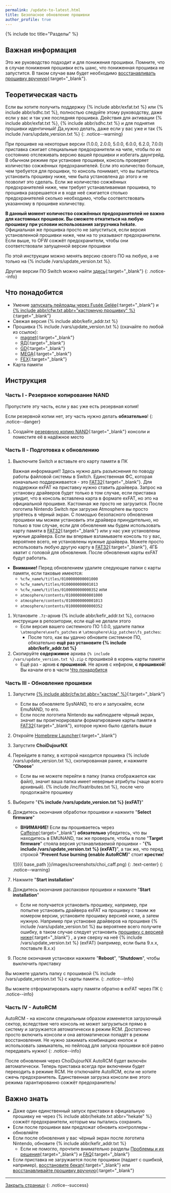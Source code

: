 ```yaml
---
permalink: /update-to-latest.html
title: Безопасное обновление прошивки 
author_profile: true
---
```

{% include toc title="Разделы" %}

<!--В данный момент последней прошивкой является {% include /vars/sys_version.txt %}, однако, поскольку она вышла не так давно, не рекомендуется пока на неё обновляться. Если же вы уже на ней и вам нужно установить драйвера exfat, вы можете скачать её по [этой](https://drive.google.com/file/d/1Zll7Zu-GaqF0ppinsyjstE_M8sX2t8BH/view){:target="_blank"} ссылке и установить по инструкции ниже!
{: .notice--warning}-->

## Важная информация

Это же руководство подходит и для понижения прошивки. Помните, что в случае понижения прошивки есть шанс, что пониженная прошивка не запустится. В таком случае вам будет необходимо [восстанавливать прошивку вручную](downgrade_fw){:target="_blank"}. 

## Теоретическая часть

Если вы хотите получить поддержку {% include abbr/exfat.txt %} или {% include abbr/sdhc.txt %}, полностью следуйте этому руководству, даже если у вас и так уже последняя прошивка. Действия для активации {% include abbr/exfat.txt %}, {% include abbr/sdhc.txt %} и для поднятия прошивки идентичный! Да,нужно делать, даже если у вас уже и так {% include /vars/update_version.txt %}
{: .notice--warning}

При прошивке на некоторые версии (1.0.0, 2.0.0, 5.0.0, 6.0.0, 6.2.0, 7.0.0) приставка сжигает специальные предохранители на чипе, чтобы по их состоянию отслеживать версию вашей прошивки и избегать даунгрейд. В обычном режиме при установке прошивки, консоль проверяет количество сожжённых предохранителей. Если это количество больше, чем требуется для прошивки, то консоль понимает, что вы пытаетесь установить прошивку ниже, чем была установлена до этого и не позволит это сделать. Если же количество сожжённых предохранителей ниже, чем требует устанавливаемая прошивка, то прошивка разрешается и в ходе неё сжигается столько предохранителей сколько необходимо, чтобы соответствовать указанному в прошивке количеству. 

**В данный момент количество сожжённых предохранителей не важно для кастомных прошивок. Вы сможете откатиться на любую прошивку при условии использования загрузчика hekate.** Официальная же прошивка просто не запуститься, если версия установленной прошивки ниже, чем на то указывают предохранители. Если выше, то OFW сожжёт предохранители, чтобы они соответствовали запущенной версии прошивки 

По этой инструкции можно менять версию своего ПО на любую, а не только на {% include /vars/update_version.txt %}. 

Другие версии ПО Switch можно найти [здесь](https://darthsternie.net/index.php/switch-firmwares/){:target="_blank"} 
{: .notice--info}

## Что понадобится

* Умение [запускать пейлоады через Fusée Gelée](fusee-gelee){:target="_blank"} и [{% include abbr/cfw.txt abbr="кастомную прошивку" %}](cfw){:target="_blank"}
* Свежая версия {% include abbr/kefir_addr.txt %}
* Прошивка {% include /vars/update_version.txt %} (скачайте по любой из ссылок):
	* [magnet](magnet:?xt=urn:btih:505D28053198E5EB0E1D309CE6CDBFC0B442A88B&dn=9.1.0.zip&tr=udp%3a%2f%2ftracker.openbittorrent.com%3a80%2fannounce){:target="_blank"}
	* [ЯД](https://yadi.sk/d/UzwCCyrF7LH_UQ){:target="_blank"}
	* [GD](https://drive.google.com/file/d/1Ij2ix8oZ8WTfYmmCXJJNy_bI9EmyngeZ){:target="_blank"}
	* [MEGA](https://mega.nz/#!8ldFUQ4B!ZOnPJcoeW0xm0TJunJ7Ya2ijW3zMHJl7mhQQEANL0qc){:target="_blank"}
	* [FEX](https://fex.net/s/nnct9bx){:target="_blank"}
* Карта памяти 

## Инструкция

### Часть I - Резервное копирование NAND

Пропустите эту часть, если у вас уже есть резервная копия!

Если резервной копии нет, эту часть нужно делать **обязательно**!
{: .notice--danger}

1. Создайте [резервную копию NAND](backup-nand){:target="_blank"} консоли и поместите её в надёжное место 

### Часть II - Подготовка к обновлению

1. Выключите Switch и вставьте его карту памяти в ПК 

    Важная информация!! Здесь нужно дать разъяснения по поводу работы файловой системы в Switch. Единственная ФС, которая изначально поддерживается - это [FAT32](http://customfw.xyz/format_sd){:target="_blank"}. Для поддержки exFAT на приставку нужно ставить драйвера. Запрос на установку драйверов будет только в том случае, если приставка увидит, что в консоль вставлена карта в формате exFAT, но это на официальной прошивке. Кастомная же просто не загрузится. После логотипа Nintendo Switch при загрузке Atmosphere вы просто упрётесь в чёрный экран. С помощью безопасного обновления прошивки мы можем установить эти драйвера принудительно, но только в том случае, если для обновления мы будем использовать карту памяти в [FAT32](http://customfw.xyz/format_sd){:target="_blank"} или у нас уже установлены нужные драйвера. Если вы впервые взламываете консоль то у вас, вероятнее всего, не установлены нужные драйвера. Можете просто использовать любую другую карту в [FAT32](http://customfw.xyz/format_sd){:target="_blank"}, 4ГБ хватит с головой для обновления. После обновления карты exFAT будут работать. 

* **Внимание!** Перед обновлением удалите следующие папки с карты памяти, если таковые имеются:
    *  `%cfw_name%/titles/0100000000001000`
    *  `%cfw_name%/titles/0100000000001013`
    *  `%cfw_name%/titles/0100000000000352`
    или
    *  `atmosphere/contents/0100000000001000`
    *  `atmosphere/contents/0100000000001013`
    *  `atmosphere/contents/0100000000000352`
1. Установите `.7z`-архив {% include abbr/kefir_addr.txt %}, согласно инструкции в репозитории, если ещё не делали этого
	* Если версия вашего системного ПО 1.0.0, удалите папки `\atmosphere\exefs_patches` и `\atmosphere\kip_patches\fs_patches`:
		* После того, как вы удачно обновите системное ПО, обязательно **ещё раз установите {% include abbr/kefir_addr.txt %}**
1. Скопируйте **содержимое** архива `{% include /vars/update_version.txt %}.zip` с прошивкой в корень карты памяти
	* Ещё раз - архив **с прошивкой**. Не архив с кефиром, **с прошивкой**! Вы качали его в части [Что понадобится](#что-понадобится)

### Часть III - Обновление прошивки

1. Запустите [{% include abbr/cfw.txt abbr="кастом" %}](cfw){:target="_blank"}
	* Если вы обновляете SysNAND, то его и запускайте, если EmuNAND, то его. 
	* Если после логотипа Nintendo вы наблюдаете чёрный экран, значит вы проигнорировали форматирование карты памяти в [FAT32](http://customfw.xyz/format_sd){:target="_blank"}, которое нужно было сделать выше
1. Откройте [Homebrew Launcher](hbl){:target="_blank"}
1. Запустите **ChoiDujourNX**
1. Перейдите в папку, в которой находится прошивка {% include /vars/update_version.txt %}, скопированная ранее, и нажмите "**Choose**"
	* Если вы не можете перейти в папку (папка отображается как файл), значит ваша папка имеет неверные атрибуты (чаще всего архивный). {% include /inc/fixatributes.txt %}, после чего продолжайте прошивку
1. Выберите "**{% include /vars/update_version.txt %} (exFAT)**"
1. Дождитесь окончания обработки прошивки и нажмите "**Select firmware**"
	* **ВНИМАНИЕ!** Если вы прошиваетесь через [Caffeine](caffeine){:target="_blank"} **обязательно** убедитесь, что вы находитесь в EMUNAND, так же проверьте, чтобы в поле "**Target firmware**" стояла версия устанавливаемой прошивки - "**{% include /vars/update_version.txt %} (exFAT)**", а так же, что перед строкой "**Prevent fuse burning (enable AutoRCM)**" стоит **крестик**! 

	![]({{ base_path }}/images/screenshots/choi_caff.png) 
	{: .text-center}
	{: .notice--warning}
    
1. Нажмите "**Start installation**"

1. Дождитесь окончания распаковки прошивки и нажмите "**Start installation**"
	* Если не получается установить прошивку, например, при попытке установить драйвера exFAT на прошивку с таким же номером версии, установите прошивку версией ниже, а затем нужную. Например при установке драйверов на прошивке {% include /vars/update_version.txt %} вы вероятнее всего получите ошибку, в таком случае следует установить [прошивку с версией ниже](https://darthsternie.net/index.php/switch-firmwares/){:target="_blank"} , а уже сверху на неё {% include /vars/update_version.txt %} (exFAT) (например, если была 9.х.х, поставьте 8.х.х)
1. После окончания установки нажмите "**Reboot**", "**Shutdown**", чтобы выключить приставку 

Вы можете удалить папку с прошивкой {% include /vars/update_version.txt %} с карты памяти. 
{: .notice--info}

Вы можете отформатировать карту памяти обратно в exFAT через ПК
{: .notice--info}

### Часть IV - AutoRCM

AutoRCM - на консоли специальным образом изменяется загрузочный сектор, вследствие чего консоль не может загрузиться прямо в систему и загружается автоматически в режим RCM. Достаточно просто включить консоли и она автоматически попадёт в режим восстановления. Не нужно зажимать комбинацию кнопок и использовать замыкатель, но пейлоад для запуска прошивки всё равно передавать нужно!
{: .notice--info}

После обновления через ChoiDujourNX AutoRCM будет включён автоматически. Теперь приставка всегда при включении будет переходить в режиме RCM. Не отключайте AutoRCM, если не хотите сжечь предохранитель. Единственная загрузка консоли вне этого режима гарантированно сожжёт предохранитель!


## Важно знать

* Даже один единственный запуск приставки в официальную прошивку не через {% include abbr/hekate.txt abbr="hekate" %} сожжёт предохранители, которые мы пытались сохранить 
* Если после прошивки вам предложат обновить контроллеры - обновляйте
* Если после обновления у вас чёрный экран после логотипа Nintendo, обновите {% include abbr/kefir_addr.txt %}
	* Если не помогло, прочтите внимательно разделы [Проблемы и их решения](troubleshooting){:target="_blank"} и [FAQ](faq){:target="_blank"}
* Если приставка не загружается после прошивки (падает с ошибкой, например), [восстановите бекап](backup-nand#%D0%B2%D0%BE%D1%81%D1%81%D1%82%D0%B0%D0%BD%D0%BE%D0%B2%D0%BB%D0%B5%D0%BD%D0%B8%D0%B5-%D1%80%D0%B5%D0%B7%D0%B5%D1%80%D0%B2%D0%BD%D0%BE%D0%B9-%D0%BA%D0%BE%D0%BF%D0%B8%D0%B8){:target="_blank"} или [восстанавливайте прошивку вручную](downgrade_fw){:target="_blank"}

___

[Закрыть страницу](javascript:window.close();)
{: .notice--success}